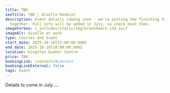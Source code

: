 ```yaml
---
title: TBD
seoTitle: TBD | Giselle Monbiot
description: Event details coming soon - we're putting the finishing touches
  together. Full info will be added in July, so check back then.
imageForSeo: /_includes/static/img/breathwork-114.avif
imageAlt: Giselle at work
type: Courses and Event
start_date: 2025-10-18T13:00:00.000Z
end_date: 2025-10-18T18:00:00.000Z
location: Kingston Quaker Centre
price: TBA
bookingLink: /contact/#contact
bookingLinkExternal: false
tags: event
---
```

Details to come in July.....
